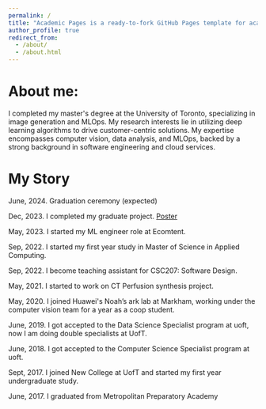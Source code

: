 ```yaml
---
permalink: /
title: "Academic Pages is a ready-to-fork GitHub Pages template for academic personal websites"
author_profile: true
redirect_from: 
  - /about/
  - /about.html
---
```


# About me:

I completed my master's degree at the University of Toronto, specializing in image generation and MLOps. My research interests lie in utilizing deep learning algorithms to drive customer-centric solutions. My expertise encompasses computer vision, data analysis, and MLOps, backed by a strong background in software engineering and cloud services.

# My Story

June, 2024. Graduation ceremony (expected)

Dec, 2023. I completed my graduate project. [Poster](https://cdnimg1.vfairs.ca/uploads/vjfnew/1000100/uploads/vjf/content/misc/1699295125Hantang%20Li.pdf)

May, 2023. I started my ML engineer role at Ecomtent.

Sep, 2022. I started my first year study in Master of Science in Applied Computing.

Sep, 2022. I become teaching assistant for CSC207: Software Design.

May, 2021. I started to work on CT Perfusion synthesis project.

May, 2020. I joined Huawei's Noah’s ark lab at Markham, working under the computer vision team for a year as a coop student.

June, 2019. I got accepted to the Data Science Specialist program at uoft, now I am doing double specialists at UofT.

June, 2018. I got accepted to the Computer Science Specialist program at uoft.

Sept, 2017. I joined New College at UofT and started my first year undergraduate study.

June, 2017. I graduated from Metropolitan Preparatory Academy